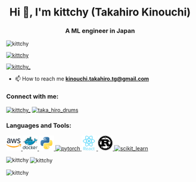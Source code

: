 <h1 align="center">Hi 👋, I'm kittchy (Takahiro Kinouchi)</h1>
<h3 align="center">A ML engineer in Japan</h3>

<p align="left"> <img src="https://komarev.com/ghpvc/?username=kittchy&label=Profile%20views&color=0e75b6&style=flat" alt="kittchy" /> </p>

<p align="left"> <a href="https://github.com/ryo-ma/github-profile-trophy"><img src="https://github-profile-trophy.vercel.app/?username=kittchy" alt="kittchy" /></a> </p>

<p align="left"> <a href="https://twitter.com/kittchy_" target="blank"><img src="https://img.shields.io/twitter/follow/kittchy_?logo=twitter&style=for-the-badge" alt="kittchy_" /></a> </p>

- 📫 How to reach me **kinouchi.takahiro.tg@gmail.com**

<h3 align="left">Connect with me:</h3>
<p align="left">
<a href="https://twitter.com/kittchy_" target="blank"><img align="center" src="https://raw.githubusercontent.com/rahuldkjain/github-profile-readme-generator/master/src/images/icons/Social/twitter.svg" alt="kittchy_" height="30" width="40" /></a>
<a href="https://instagram.com/taka_hiro_drums" target="blank"><img align="center" src="https://raw.githubusercontent.com/rahuldkjain/github-profile-readme-generator/master/src/images/icons/Social/instagram.svg" alt="taka_hiro_drums" height="30" width="40" /></a>
</p>

<h3 align="left">Languages and Tools:</h3>
<p align="left"> <a href="https://aws.amazon.com" target="_blank" rel="noreferrer"> <img src="https://raw.githubusercontent.com/devicons/devicon/master/icons/amazonwebservices/amazonwebservices-original-wordmark.svg" alt="aws" width="40" height="40"/> </a> <a href="https://www.docker.com/" target="_blank" rel="noreferrer"> <img src="https://raw.githubusercontent.com/devicons/devicon/master/icons/docker/docker-original-wordmark.svg" alt="docker" width="40" height="40"/> </a> <a href="https://www.python.org" target="_blank" rel="noreferrer"> <img src="https://raw.githubusercontent.com/devicons/devicon/master/icons/python/python-original.svg" alt="python" width="40" height="40"/> </a> <a href="https://pytorch.org/" target="_blank" rel="noreferrer"> <img src="https://www.vectorlogo.zone/logos/pytorch/pytorch-icon.svg" alt="pytorch" width="40" height="40"/> </a> <a href="https://reactjs.org/" target="_blank" rel="noreferrer"> <img src="https://raw.githubusercontent.com/devicons/devicon/master/icons/react/react-original-wordmark.svg" alt="react" width="40" height="40"/> </a> <a href="https://www.rust-lang.org" target="_blank" rel="noreferrer"> <img src="https://raw.githubusercontent.com/devicons/devicon/master/icons/rust/rust-plain.svg" alt="rust" width="40" height="40"/> </a> <a href="https://scikit-learn.org/" target="_blank" rel="noreferrer"> <img src="https://upload.wikimedia.org/wikipedia/commons/0/05/Scikit_learn_logo_small.svg" alt="scikit_learn" width="40" height="40"/> </a> </p>

<p><img align="left" src="https://github-readme-stats.vercel.app/api/top-langs?username=kittchy&show_icons=true&locale=en&layout=compact" alt="kittchy" /></p>

<p>&nbsp;<img align="center" src="https://github-readme-stats.vercel.app/api?username=kittchy&show_icons=true&locale=en" alt="kittchy" /></p>

<p><img align="center" src="https://github-readme-streak-stats.herokuapp.com/?user=kittchy&" alt="kittchy" /></p>
